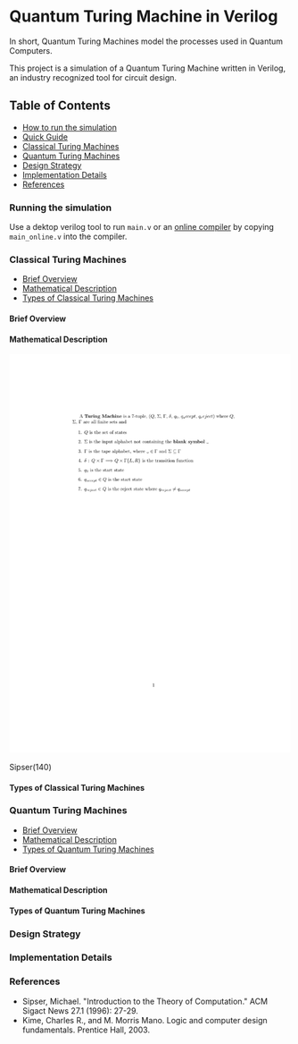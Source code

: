 # Quantum Turing Machine in Verilog

In short, Quantum Turing Machines model the processes used in Quantum Computers.

This project is a simulation of a Quantum Turing Machine written in Verilog, an industry recognized tool for circuit design.

## Table of Contents

- [How to run the simulation](#Running-the-simulation)
- [Quick Guide](#Quick-Guide)
- [Classical Turing Machines](#Classical-Turing-Machines)
- [Quantum Turing Machines](#Quantum-Turing-Machines)
- [Design Strategy](#Design-Strategy)
- [Implementation Details](#Implementation-Details)
- [References](#References)

### Running the simulation

Use a dektop verilog tool to run `main.v` or an [online compiler](https://www.tutorialspoint.com/compile_verilog_online.php) by copying `main_online.v` into the compiler.

### Classical Turing Machines

- [Brief Overview](#Brief-Overview)
- [Mathematical Description](#Mathematical-Description)
- [Types of Classical Turing Machines](#Types-Of-Classical-Turing-Machines)

#### Brief Overview

#### Mathematical Description

<img src = "https://github.com/alexandreLamarre/Quantum-Turing-Machine/blob/main/tex/classicalTuring.pdf"/>

Sipser(140)

#### Types of Classical Turing Machines

### Quantum Turing Machines

- [Brief Overview](#Brief-Overview)
- [Mathematical Description](#Mathematical-Description)
- [Types of Quantum Turing Machines](#Types-Of-Quantum-Turing-Machines)

#### Brief Overview

#### Mathematical Description

#### Types of Quantum Turing Machines

### Design Strategy


### Implementation Details

### References

- Sipser, Michael. "Introduction to the Theory of Computation." ACM Sigact News 27.1 (1996): 27-29.
- Kime, Charles R., and M. Morris Mano. Logic and computer design fundamentals. Prentice Hall, 2003.
